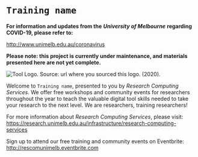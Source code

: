 # `Training name`

**For information and updates from the** _**University of Melbourne**_ **regarding COVID-19, please refer to:**

http://www.unimelb.edu.au/coronavirus

**Please note: this project is currently under maintenance, and materials presented here are not yet complete.**

![`Tool` Logo. Source: `url where you sourced this logo`. (2020).](images/`filename.png`)

Welcome to `Training name`, presented to you by _Research Computing Services_. We offer free workshops and community events for researchers throughout the year to teach the valuable digital tool skills needed to take your research to the next level. We are researchers, training researchers!

For more information about _Research Computing Services_, please visit: https://research.unimelb.edu.au/infrastructure/research-computing-services

Sign up to attend our free training and community events on Eventbrite: http://rescomunimelb.eventbrite.com

